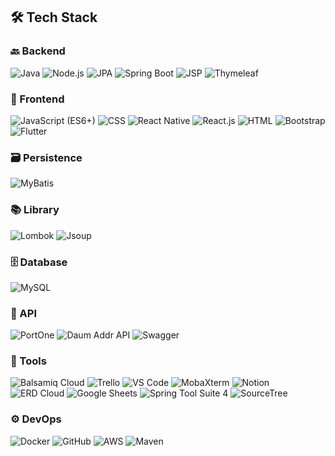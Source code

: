 ## 🛠️ Tech Stack

### 🔙 Backend
<p>
  <img src="https://img.shields.io/static/v1?label=&message=Java&color=007396&style=flat-square" alt="Java" /> 
  <img src="https://img.shields.io/static/v1?label=&message=Node.js&color=339933&style=flat-square" alt="Node.js" /> 
  <img src="https://img.shields.io/static/v1?label=&message=JPA&color=6f5499&style=flat-square" alt="JPA" /> 
  <img src="https://img.shields.io/static/v1?label=&message=Spring%20Boot&color=6db33f&style=flat-square" alt="Spring Boot" /> 
  <img src="https://img.shields.io/static/v1?label=&message=JSP&color=5382a1&style=flat-square" alt="JSP" /> 
  <img src="https://img.shields.io/static/v1?label=&message=Thymeleaf&color=005f0f&style=flat-square" alt="Thymeleaf" />
</p>

### 🎨 Frontend
<p>
  <img src="https://img.shields.io/static/v1?label=&message=JavaScript%20(ES6%2B)&color=f7df1e&style=flat-square" alt="JavaScript (ES6+)" /> 
  <img src="https://img.shields.io/static/v1?label=&message=CSS&color=1572b6&style=flat-square" alt="CSS" /> 
  <img src="https://img.shields.io/static/v1?label=&message=React%20Native&color=61dafb&style=flat-square" alt="React Native" /> 
  <img src="https://img.shields.io/static/v1?label=&message=React.js&color=61dafb&style=flat-square" alt="React.js" /> 
  <img src="https://img.shields.io/static/v1?label=&message=HTML&color=e34f26&style=flat-square" alt="HTML" /> 
  <img src="https://img.shields.io/static/v1?label=&message=Bootstrap&color=7952b3&style=flat-square" alt="Bootstrap" /> 
  <img src="https://img.shields.io/static/v1?label=&message=Flutter&color=02569b&style=flat-square" alt="Flutter" />
</p>

### 🗃️ Persistence
<p>
  <img src="https://img.shields.io/static/v1?label=&message=MyBatis&color=00963f&style=flat-square" alt="MyBatis" />
</p>

### 📚 Library
<p>
  <img src="https://img.shields.io/static/v1?label=&message=Lombok&color=ea2845&style=flat-square" alt="Lombok" /> 
  <img src="https://img.shields.io/static/v1?label=&message=Jsoup&color=ba1f03&style=flat-square" alt="Jsoup" />
</p>

### 🗄️ Database
<p>
  <img src="https://img.shields.io/static/v1?label=&message=MySQL&color=4479a1&style=flat-square" alt="MySQL" />
</p>

### 🔗 API
<p>
  <img src="https://img.shields.io/static/v1?label=&message=PortOne&color=343434&style=flat-square" alt="PortOne" /> 
  <img src="https://img.shields.io/static/v1?label=&message=Daum%20Addr%20API&color=ffca05&style=flat-square" alt="Daum Addr API" /> 
  <img src="https://img.shields.io/static/v1?label=&message=Swagger&color=85ea2d&style=flat-square" alt="Swagger" />
</p>

### 🧰 Tools
<p>
  <img src="https://img.shields.io/static/v1?label=&message=Balsamiq%20Cloud&color=000000&style=flat-square" alt="Balsamiq Cloud" /> 
  <img src="https://img.shields.io/static/v1?label=&message=Trello&color=0079bf&style=flat-square" alt="Trello" /> 
  <img src="https://img.shields.io/static/v1?label=&message=VS%20Code&color=007acc&style=flat-square" alt="VS Code" /> 
  <img src="https://img.shields.io/static/v1?label=&message=MobaXterm&color=00c0c0&style=flat-square" alt="MobaXterm" /> 
  <img src="https://img.shields.io/static/v1?label=&message=Notion&color=000000&style=flat-square" alt="Notion" /> 
  <img src="https://img.shields.io/static/v1?label=&message=ERD%20Cloud&color=3399cc&style=flat-square" alt="ERD Cloud" /> 
  <img src="https://img.shields.io/static/v1?label=&message=Google%20Sheets&color=34a853&style=flat-square" alt="Google Sheets" /> 
  <img src="https://img.shields.io/static/v1?label=&message=Spring%20Tool%20Suite%204&color=f05a22&style=flat-square" alt="Spring Tool Suite 4" /> 
  <img src="https://img.shields.io/static/v1?label=&message=SourceTree&color=0046ad&style=flat-square" alt="SourceTree" />
</p>

### ⚙️ DevOps
<p>
  <img src="https://img.shields.io/static/v1?label=&message=Docker&color=2496ed&style=flat-square" alt="Docker" /> 
  <img src="https://img.shields.io/static/v1?label=&message=GitHub&color=181717&style=flat-square" alt="GitHub" /> 
  <img src="https://img.shields.io/static/v1?label=&message=AWS&color=ff9900&style=flat-square" alt="AWS" /> 
  <img src="https://img.shields.io/static/v1?label=&message=Maven&color=c71a36&style=flat-square" alt="Maven" />
</p>
